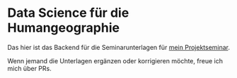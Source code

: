 # Data Science für die Humangeographie

Das hier ist das Backend für die Seminarunterlagen für [mein Projektseminar](https://user.uni-frankfurt.de/~tstraube).

Wenn jemand die Unterlagen ergänzen oder korrigieren möchte, freue ich mich über PRs.
